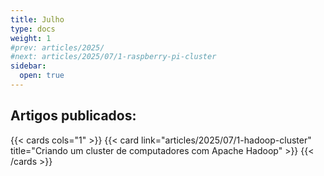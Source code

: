 ```yaml
---
title: Julho
type: docs
weight: 1
#prev: articles/2025/
#next: articles/2025/07/1-raspberry-pi-cluster
sidebar:
  open: true
---
```


## Artigos publicados:

{{< cards cols="1" >}}
  {{< card link="articles/2025/07/1-hadoop-cluster" title="Criando um cluster de computadores com Apache Hadoop" >}}
{{< /cards >}}
